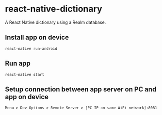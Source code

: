 # react-native-dictionary

A React Native dictionary using a Realm database.

## Install app on device

    react-native run-android

## Run app

    react-native start

## Setup connection between app server on PC and app on device

    Menu > Dev Options > Remote Server > [PC IP on same WiFi network]:8081
